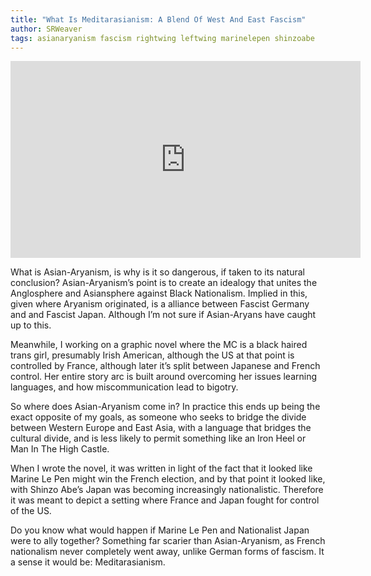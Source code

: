 ```yaml
---
title: "What Is Meditarasianism: A Blend Of West And East Fascism"
author: SRWeaver
tags: asianaryanism fascism rightwing leftwing marinelepen shinzoabe
---
```

<iframe width="560" height="315" src="https://www.youtube.com/embed/Zhv0QTOVFYs" title="YouTube video player" frameborder="0" allow="accelerometer; autoplay; clipboard-write; encrypted-media; gyroscope; picture-in-picture" allowfullscreen></iframe>

What is Asian-Aryanism, is why is it so dangerous, if taken to its natural conclusion? Asian-Aryanism’s point is to create an idealogy that unites the Anglosphere and Asiansphere against Black Nationalism. Implied in this, given where Aryanism originated, is a alliance between Fascist Germany and and Fascist Japan. Although I’m not sure if Asian-Aryans have caught up to this.

Meanwhile, I working on a graphic novel where the MC is a black haired trans girl, presumably Irish American, although the US at that point is controlled by France, although later it’s split between Japanese and French control. Her entire story arc is built around overcoming her issues learning languages, and how miscommunication lead to bigotry.

So where does Asian-Aryanism come in? In practice this ends up being the exact opposite of my goals, as someone who seeks to bridge the divide between Western Europe and East Asia, with a language that bridges the cultural divide, and is less likely to permit something like an Iron Heel or Man In The High Castle.

When I wrote the novel, it was written in light of the fact that it looked like Marine Le Pen might win the French election, and by that point it looked like, with Shinzo Abe’s Japan was becoming increasingly nationalistic. Therefore it was meant to depict a setting where France and Japan fought for control of the US.

Do you know what would happen if Marine Le Pen and Nationalist Japan were to ally together? Something far scarier than Asian-Aryanism, as French nationalism never completely went away, unlike German forms of fascism. It a sense it would be: Meditarasianism.
